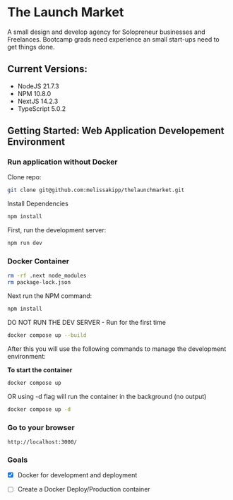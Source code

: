 # The Launch Market
A small design and develop agency for Solopreneur businesses and Freelances. Bootcamp grads need experience an small start-ups need to get things done.

## Current Versions:
- NodeJS 21.7.3
- NPM 10.8.0
- NextJS 14.2.3
- TypeScript 5.0.2

## Getting Started: Web Application Developement Environment
### Run application without Docker
Clone repo:
```bash
git clone git@github.com:melissakipp/thelaunchmarket.git
```
Install Dependencies
```bash
npm install
```

First, run the development server:

```bash
npm run dev 
```

### Docker Container
```bash
rm -rf .next node_modules  
rm package-lock.json
```
Next run the NPM command:
```bash
npm install
```
DO NOT RUN THE DEV SERVER - Run for the first time
```bash
docker compose up --build
```

After this you will use the following commands to manage the development environment:

**To start the container**
```bash
docker compose up
```

OR using -d flag will run the container in the background (no output)
```bash
docker compose up -d
```

### Go to your browser
```http://localhost:3000/```


### Goals
- [X]  Docker for development and deployment
- [ ]  Create a Docker Deploy/Production container

